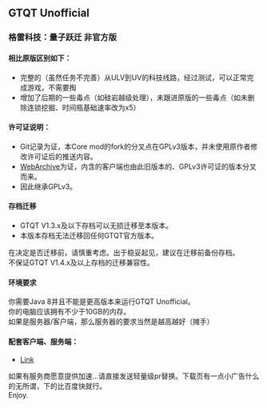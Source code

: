 ## GTQT Unofficial

### 格雷科技：量子跃迁 非官方版

#### 相比原版区别如下：

- 完整的（虽然任务不完善）从ULV到UV的科技线路，经过测试，可以正常完成游戏，不需要掏
- 增加了后期的一些毒点（如硅岩越级处理），未跟进原版的一些毒点（如未删除连锁挖掘、时间瓶基础速率改为x5）

#### 许可证说明：

- Git记录为证，本Core mod的fork的分叉点在GPLv3版本，并未使用原作者修改许可证后的推送内容。
- [WebArchive](https://archive.is/Zlfgw)为证，内含的客户端也由此旧版本的、GPLv3许可证的版本分叉而来。
- 因此继承GPLv3。

#### 存档迁移

- GTQT V1.3.x及以下存档可以无损迁移至本版本。
- 本版本存档无法迁移回任何GTQT官方版本。

在决定是否迁移前，请慎重考虑。出于稳妥起见，建议在迁移前备份存档。  
不保证GTQT V1.4.x及以上存档的迁移兼容性。

#### 环境要求

你需要Java 8并且不能是更高版本来运行GTQT Unofficial。  
你的电脑应该拥有不少于10GB的内存。  
如果是服务器/客户端，那么服务器的要求当然是越高越好（摊手）

#### 配套客户端、服务端：

- [Link](https://pan.baidu.com/s/1DVGJkk7oZ2OSQANVMP7g1Q?pwd=wkze)

如果有服务商愿意提供加速...请直接发送轻量级pr替换。下载页有一点小广告什么的无所谓，下的比百度快就行。  
Enjoy.